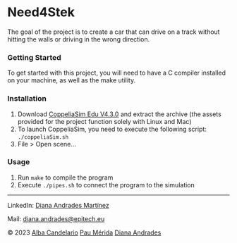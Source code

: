 <h1>Need4Stek</h1>
<p>The goal of the project is to create a car that can drive on a track without hitting the walls or driving in the wrong direction. </p>
<h3>Getting Started</h3>
<p>
To get started with this project, you will need to have a C compiler installed on your machine, as well as the make utility.
<h3>Installation</h3>
<ol>
    <li>Download <a href="https://www.coppeliarobotics.com/files/CoppeliaSim_Edu_V4_3_0_Ubuntu20_04.tar.xz">CoppeliaSim Edu V4.3.0</a> and extract the archive (the assets provided for the project function solely with Linux and Mac)</li>
    <li>To launch CoppeliaSim, you need to execute the following script: <code>./coppeliaSim.sh</code></li>
    <li>File > Open scene...</li>
</ol>
<h3>Usage</h3>
<ol>
<li>Run <code>make</code> to compile the program</li>
<li>Execute <code>./pipes.sh</code> to connect the program to the simulation</li>
</ol>
<hr>
<p>LinkedIn: <a href="https://www.linkedin.com/in/diana-andrades-martinez/">Diana Andrades Martínez</a></p>
<p>Mail: <a href="mailto:diana.andrades@epitech.eu">diana.andrades@epitech.eu</a></p>
<p>
<footer>
    <p>
    © 2023
    <a href="https://github.com/AlbaCande">Alba Candelario</a>
    <a href="https://github.com/ItsZcx">Pau Mérida</a>
    <a href="https://github.com/DianaAndrades">Diana Andrades</a>
    </p>
</footer>
</p>